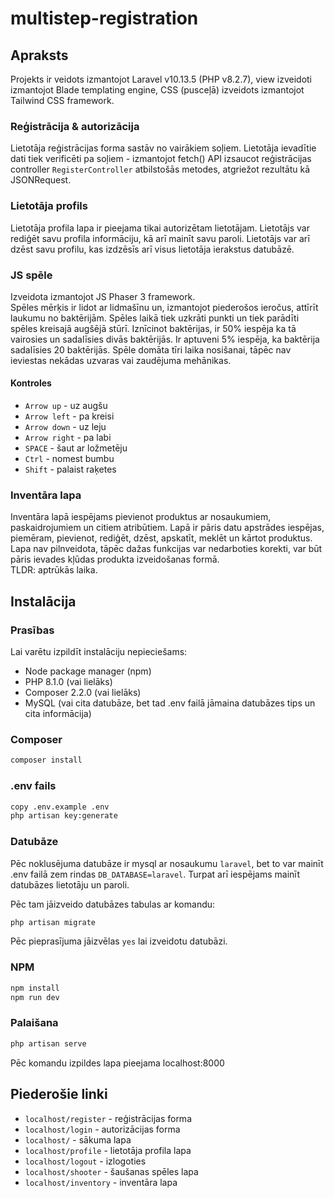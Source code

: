 # multistep-registration

## Apraksts
Projekts ir veidots izmantojot Laravel v10.13.5 (PHP v8.2.7), view izveidoti izmantojot Blade templating engine, CSS (pusceļā) izveidots izmantojot Tailwind CSS framework.
### Reģistrācija & autorizācija
Lietotāja reģistrācijas forma sastāv no vairākiem soļiem. Lietotāja ievadītie dati tiek verificēti pa soļiem - izmantojot fetch() API izsaucot reģistrācijas controller `RegisterController` atbilstošās metodes, atgriežot rezultātu kā JSONRequest.

### Lietotāja profils
Lietotāja profila lapa ir pieejama tikai autorizētam lietotājam. Lietotājs var rediģēt savu profila informāciju, kā arī mainīt savu paroli. Lietotājs var arī dzēst savu profilu, kas izdzēsīs arī visus lietotāja ierakstus datubāzē.

### JS spēle
Izveidota izmantojot JS Phaser 3 framework.  
Spēles mērķis ir lidot ar lidmašīnu un, izmantojot piederošos ieročus, attīrīt laukumu no baktērijām. Spēles laikā tiek uzkrāti punkti un tiek parādīti spēles kreisajā augšējā stūrī.
Iznīcinot baktērijas, ir 50% iespēja ka tā vairosies un sadalīsies divās baktērijās. Ir aptuveni 5% iespēja, ka baktērija sadalīsies 20 baktērijās.
Spēle domāta tīri laika nosišanai, tāpēc nav ieviestas nekādas uzvaras vai zaudējuma mehānikas.
#### Kontroles
+ `Arrow up` - uz augšu
+ `Arrow left` - pa kreisi
+ `Arrow down` - uz leju
+ `Arrow right` - pa labi
+ `SPACE` - šaut ar ložmetēju
+ `Ctrl` - nomest bumbu
+ `Shift` - palaist raķetes

### Inventāra lapa
Inventāra lapā iespējams pievienot produktus ar nosaukumiem, paskaidrojumiem un citiem atribūtiem. Lapā ir pāris datu apstrādes iespējas, piemēram, pievienot, rediģēt, dzēst, apskatīt, meklēt un kārtot produktus. Lapa nav pilnveidota, tāpēc dažas funkcijas var nedarboties korekti, var būt pāris ievades kļūdas produkta izveidošanas formā.  
TLDR: aptrūkās laika.

## Instalācija
### Prasības
Lai varētu izpildīt instalāciju nepieciešams:
+ Node package manager (npm)
+ PHP 8.1.0 (vai lielāks)
+ Composer 2.2.0 (vai lielāks)
+ MySQL (vai cita datubāze, bet tad .env failā jāmaina datubāzes tips un cita informācija)

### Composer
```bash
composer install
```

### .env fails
```bash
copy .env.example .env
php artisan key:generate
```

### Datubāze
Pēc noklusējuma datubāze ir mysql ar nosaukumu `laravel`, bet to var mainīt .env failā zem rindas `DB_DATABASE=laravel`. Turpat arī iespējams mainīt datubāzes lietotāju un paroli.

Pēc tam jāizveido datubāzes tabulas ar komandu:
```bash
php artisan migrate
```
Pēc pieprasījuma jāizvēlas `yes` lai izveidotu datubāzi.

### NPM
```bash
npm install
npm run dev
```

### Palaišana
```bash
php artisan serve
```
Pēc komandu izpildes lapa pieejama localhost:8000

## Piederošie linki
+ `localhost/register` - reģistrācijas forma
+ `localhost/login` - autorizācijas forma
+ `localhost/` - sākuma lapa
+ `localhost/profile` - lietotāja profila lapa
+ `localhost/logout` - izlogoties
+ `localhost/shooter` - šaušanas spēles lapa
+ `localhost/inventory` - inventāra lapa

